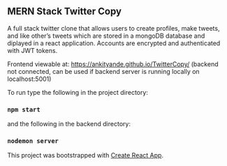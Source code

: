 ## MERN Stack Twitter Copy
A full stack twitter clone that allows users to create profiles, make tweets, and like other’s tweets which are stored in a mongoDB database and diplayed in a react application. Accounts are encrypted and authenticated with JWT tokens.

Frontend viewable at: https://ankityande.github.io/TwitterCopy/ (backend not connected, can be used if backend server is running locally on localhost:5001)

To run type the following in the project directory: 
### `npm start`
and the following in the backend directory:
### `nodemon server`

This project was bootstrapped with [Create React App](https://github.com/facebook/create-react-app).
